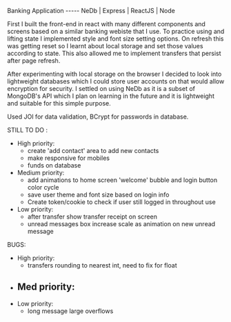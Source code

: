 Banking Application ----- 
NeDb | Express | ReactJS | Node

First I built the front-end in react with many different components and screens based on a similar banking webiste that I use.  To practice using and lifting state I implemented style and  font size setting options.  On refresh this was getting reset so I learnt about local storage and set those values according to state.  This also allowed me to implement transfers that persist after page refresh.

After experimenting with local storage on the browser I decided to look into lightweight databases which I could store user accounts on that would allow encryption for security.  I settled on using NeDb as it is a subset of MongoDB's API which I plan on learning in the future and it is lightweight and suitable for this simple purpose.

Used JOI for data validation, BCrypt for passwords in database.

STILL TO DO : 
- High priority:
    - create 'add contact' area to add new contacts
    - make responsive for mobiles
    - funds on database
- Medium priority:
    - add animations to home screen 'welcome' bubble and login button color cycle
    - save user theme and font size based on login info
    - Create token/cookie to check if user still logged in throughout use
- Low priority:
    - after transfer show transfer receipt on screen
    - unread messages box increase scale as animation on new unread message

BUGS:
- High priority:
    - transfers rounding to nearest int, need to fix for float
- Med priority:
    -
- Low priority:  
    - long message large overflows